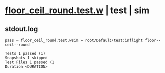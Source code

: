 # [floor_ceil_round.test.w](../../../../../../tests/sdk_tests/math/floor_ceil_round.test.w) | test | sim

## stdout.log
```log
pass ─ floor_ceil_round.test.wsim » root/Default/test:inflight floor--ceil--round

Tests 1 passed (1)
Snapshots 1 skipped
Test Files 1 passed (1)
Duration <DURATION>
```

